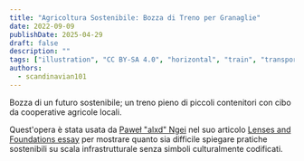 ```yaml
---
title: "Agricoltura Sostenibile: Bozza di Treno per Granaglie"
date: 2022-09-09
publishDate: 2025-04-29
draft: false
description: ""
tags: ["illustration", "CC BY-SA 4.0", "horizontal", "train", "transportation", "farming"]
authors:
  - scandinavian101
---
```


Bozza di un futuro sostenibile; un treno pieno di piccoli contenitori con cibo da cooperative agricole locali.

Quest'opera è stata usata da  [Paweł "alxd" Ngei](/it/authors/alxd) nel suo articolo [Lenses and Foundations essay](https://alxd.org/solarpunk-lenses-and-foundations.html) per mostrare quanto sia difficile spiegare pratiche sostenibili su scala infrastrutturale senza simboli culturalmente codificati.
